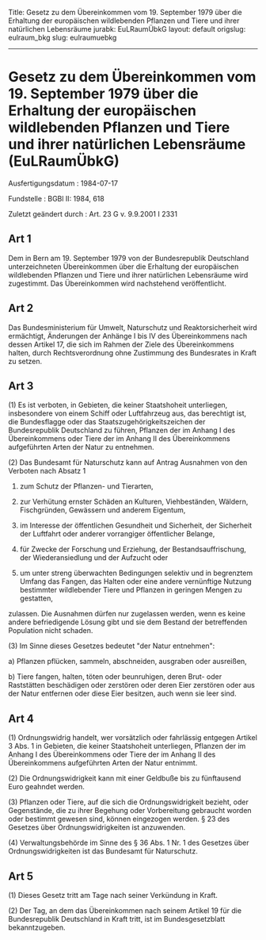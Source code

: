 Title: Gesetz zu dem Übereinkommen vom 19. September 1979 über die Erhaltung der europäischen
  wildlebenden Pflanzen und Tiere und ihrer natürlichen Lebensräume
jurabk: EuLRaumÜbkG
layout: default
origslug: eulraum_bkg
slug: eulraumuebkg

---

# Gesetz zu dem Übereinkommen vom 19. September 1979 über die Erhaltung der europäischen wildlebenden Pflanzen und Tiere und ihrer natürlichen Lebensräume (EuLRaumÜbkG)

Ausfertigungsdatum
:   1984-07-17

Fundstelle
:   BGBl II: 1984, 618

Zuletzt geändert durch
:   Art. 23 G v. 9.9.2001 I 2331


## Art 1

Dem in Bern am 19. September 1979 von der Bundesrepublik Deutschland
unterzeichneten Übereinkommen über die Erhaltung der europäischen
wildlebenden Pflanzen und Tiere und ihrer natürlichen Lebensräume wird
zugestimmt. Das Übereinkommen wird nachstehend veröffentlicht.


## Art 2

Das Bundesministerium für Umwelt, Naturschutz und Reaktorsicherheit
wird ermächtigt, Änderungen der Anhänge I bis IV des Übereinkommens
nach dessen Artikel 17, die sich im Rahmen der Ziele des
Übereinkommens halten, durch Rechtsverordnung ohne Zustimmung des
Bundesrates in Kraft zu setzen.


## Art 3

(1) Es ist verboten, in Gebieten, die keiner Staatshoheit unterliegen,
insbesondere von einem Schiff oder Luftfahrzeug aus, das berechtigt
ist, die Bundesflagge oder das Staatszugehörigkeitszeichen der
Bundesrepublik Deutschland zu führen, Pflanzen der im Anhang I des
Übereinkommens oder Tiere der im Anhang II des Übereinkommens
aufgeführten Arten der Natur zu entnehmen.

(2) Das Bundesamt für Naturschutz kann auf Antrag Ausnahmen von den
Verboten nach Absatz 1

1.  zum Schutz der Pflanzen- und Tierarten,


2.  zur Verhütung ernster Schäden an Kulturen, Viehbeständen, Wäldern,
    Fischgründen, Gewässern und anderem Eigentum,


3.  im Interesse der öffentlichen Gesundheit und Sicherheit, der
    Sicherheit der Luftfahrt oder anderer vorrangiger öffentlicher
    Belange,


4.  für Zwecke der Forschung und Erziehung, der Bestandsauffrischung, der
    Wiederansiedlung und der Aufzucht oder


5.  um unter streng überwachten Bedingungen selektiv und in begrenztem
    Umfang das Fangen, das Halten oder eine andere vernünftige Nutzung
    bestimmter wildlebender Tiere und Pflanzen in geringen Mengen zu
    gestatten,



zulassen. Die Ausnahmen dürfen nur zugelassen werden, wenn es keine
andere befriedigende Lösung gibt und sie dem Bestand der betreffenden
Population nicht schaden.

(3) Im Sinne dieses Gesetzes bedeutet "der Natur entnehmen":

a)  Pflanzen pflücken, sammeln, abschneiden, ausgraben oder ausreißen,


b)  Tiere fangen, halten, töten oder beunruhigen, deren Brut- oder
    Raststätten beschädigen oder zerstören oder deren Eier zerstören oder
    aus der Natur entfernen oder diese Eier besitzen, auch wenn sie leer
    sind.





## Art 4

(1) Ordnungswidrig handelt, wer vorsätzlich oder fahrlässig entgegen
Artikel 3 Abs. 1 in Gebieten, die keiner Staatshoheit unterliegen,
Pflanzen der im Anhang I des Übereinkommens oder Tiere der im Anhang
II des Übereinkommens aufgeführten Arten der Natur entnimmt.

(2) Die Ordnungswidrigkeit kann mit einer Geldbuße bis zu fünftausend
Euro geahndet werden.

(3) Pflanzen oder Tiere, auf die sich die Ordnungswidrigkeit bezieht,
oder Gegenstände, die zu ihrer Begehung oder Vorbereitung gebraucht
worden oder bestimmt gewesen sind, können eingezogen werden. § 23 des
Gesetzes über Ordnungswidrigkeiten ist anzuwenden.

(4) Verwaltungsbehörde im Sinne des § 36 Abs. 1 Nr. 1 des Gesetzes
über Ordnungswidrigkeiten ist das Bundesamt für Naturschutz.


## Art 5

(1) Dieses Gesetz tritt am Tage nach seiner Verkündung in Kraft.

(2) Der Tag, an dem das Übereinkommen nach seinem Artikel 19 für die
Bundesrepublik Deutschland in Kraft tritt, ist im Bundesgesetzblatt
bekanntzugeben.

